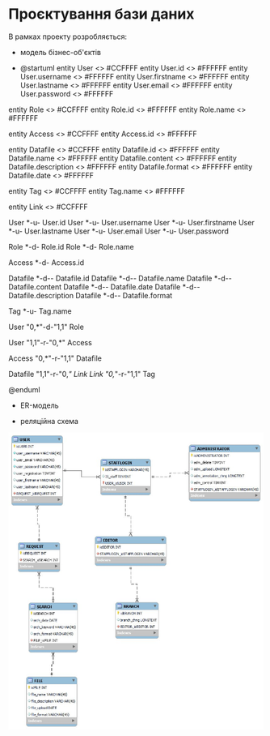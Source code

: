 # Проєктування бази даних

В рамках проекту розробляється: 
- модель бізнес-об'єктів

- @startuml
entity User <<ENTITY>> #CCFFFF
entity User.id <<NUMBER>> #FFFFFF
entity User.username <<TEXT>> #FFFFFF
entity User.firstname <<TEXT>> #FFFFFF
entity User.lastname <<TEXT>> #FFFFFF
entity User.email <<TEXT>> #FFFFFF
entity User.password <<TEXT>> #FFFFFF


entity Role <<ENTITY>> #CCFFFF
entity Role.id <<NUMBER>> #FFFFFF
entity Role.name <<TEXT>> #FFFFFF

entity Access <<ENTITY>> #CCFFFF
entity Access.id <<NUMBER>> #FFFFFF

entity Datafile <<ENTITY>> #CCFFFF
entity Datafile.id <<NUMBER>> #FFFFFF
entity Datafile.name <<TEXT>> #FFFFFF
entity Datafile.content <<TEXT>> #FFFFFF
entity Datafile.description <<TEXT>> #FFFFFF
entity Datafile.format <<TEXT>> #FFFFFF
entity Datafile.date <<NUMBER>> #FFFFFF

entity Tag <<ENTITY>> #CCFFFF
entity Tag.name <<TEXT>> #FFFFFF

entity Link <<ENTITY>> #CCFFFF

User *-u- User.id
User *-u- User.username
User *-u- User.firstname
User *-u- User.lastname
User *-u- User.email
User *-u- User.password


Role *-d- Role.id
Role *-d- Role.name

Access *-d- Access.id

Datafile *-d-- Datafile.id
Datafile *-d-- Datafile.name
Datafile *-d-- Datafile.content
Datafile *-d-- Datafile.date
Datafile *-d-- Datafile.description
Datafile *-d-- Datafile.format

Tag *-u- Tag.name

User "0,*"-d-"1,1" Role

User "1,1"-r-"0,*" Access

Access "0,*"-r-"1,1" Datafile

Datafile "1,1"-r-"0,*" Link
Link "0,*"-r-"1,1" Tag


@enduml

- ER-модель


- реляційна схема

<img src="./images/3table.jpg" alt="">
